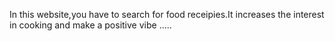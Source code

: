 In this website,you have to search for food receipies.It increases the interest in cooking and make a positive vibe .....
